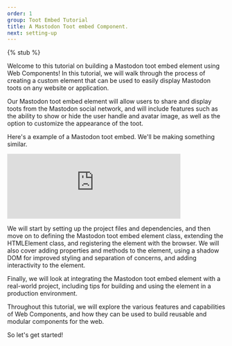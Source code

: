 ```yaml
---
order: 1
group: Toot Embed Tutorial
title: A Mastodon Toot embed Component.
next: setting-up
---
```


{% stub %}

Welcome to this tutorial on building a Mastodon toot embed element using Web Components! In this tutorial, we will walk through the process of creating a custom element that can be used to easily display Mastodon toots on any website or application.

Our Mastodon toot embed element will allow users to share and display toots from the Mastodon social network, and will include features such as the ability to show or hide the user handle and avatar image, as well as the option to customize the appearance of the toot.

Here's a example of a Mastodon toot embed. We'll be making something similar.

<iframe src="https://fosstodon.org/@koddsson/109535622423696807/embed" class="mastodon-embed" style="max-width: 100%; border: 0" width="400" allowfullscreen="allowfullscreen"></iframe><script src="https://fosstodon.org/embed.js" async="async"></script>

We will start by setting up the project files and dependencies, and then move on to defining the Mastodon toot embed element class, extending the HTMLElement class, and registering the element with the browser. We will also cover adding properties and methods to the element, using a shadow DOM for improved styling and separation of concerns, and adding interactivity to the element.

Finally, we will look at integrating the Mastodon toot embed element with a real-world project, including tips for building and using the element in a production environment.

Throughout this tutorial, we will explore the various features and capabilities of Web Components, and how they can be used to build reusable and modular components for the web.

So let's get started!

